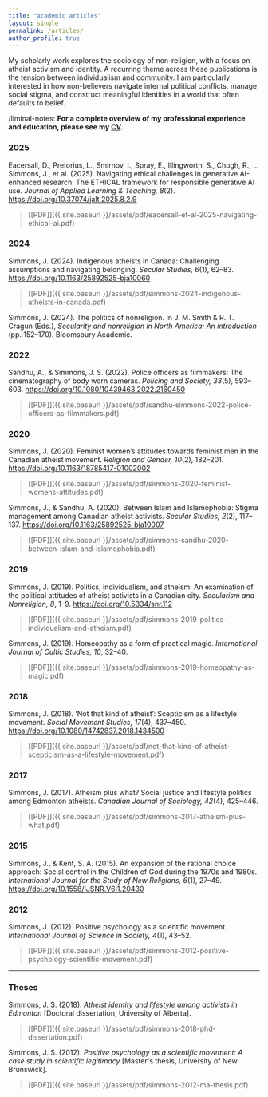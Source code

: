```yaml
---
title: "academic articles"
layout: single
permalink: /articles/
author_profile: true
---
```


My scholarly work explores the sociology of non-religion, with a focus on atheist activism and identity. A recurring theme across these publications is the tension between individualism and community. I am particularly interested in how non-believers navigate internal political conflicts, manage social stigma, and construct meaningful identities in a world that often defaults to belief.

/liminal-notes:
**For a complete overview of my professional experience and education, please see my [CV](/cv/).**

### 2025

Eacersall, D., Pretorius, L., Smirnov, I., Spray, E., Illingworth, S., Chugh, R., ... Simmons, J., et al. (2025). Navigating ethical challenges in generative AI-enhanced research: The ETHICAL framework for responsible generative AI use. *Journal of Applied Learning & Teaching, 8*(2). https://doi.org/10.37074/jalt.2025.8.2.9
> [[PDF]]({{ site.baseurl }}/assets/pdf/eacersall-et-al-2025-navigating-ethical-ai.pdf)

### 2024

Simmons, J. (2024). Indigenous atheists in Canada: Challenging assumptions and navigating belonging. *Secular Studies, 6*(1), 62–83. https://doi.org/10.1163/25892525-bja10060
> [[PDF]]({{ site.baseurl }}/assets/pdf/simmons-2024-indigenous-atheists-in-canada.pdf)

Simmons, J. (2024). The politics of nonreligion. In J. M. Smith & R. T. Cragun (Eds.), *Secularity and nonreligion in North America: An introduction* (pp. 152–170). Bloomsbury Academic.

### 2022

Sandhu, A., & Simmons, J. S. (2022). Police officers as filmmakers: The cinematography of body worn cameras. *Policing and Society, 33*(5), 593–603. https://doi.org/10.1080/10439463.2022.2160450
> [[PDF]]({{ site.baseurl }}/assets/pdf/sandhu-simmons-2022-police-officers-as-filmmakers.pdf)

### 2020

Simmons, J. (2020). Feminist women’s attitudes towards feminist men in the Canadian atheist movement. *Religion and Gender, 10*(2), 182–201. https://doi.org/10.1163/18785417-01002002
> [[PDF]]({{ site.baseurl }}/assets/pdf/simmons-2020-feminist-womens-attitudes.pdf)

Simmons, J., & Sandhu, A. (2020). Between Islam and Islamophobia: Stigma management among Canadian atheist activists. *Secular Studies, 2*(2), 117–137. https://doi.org/10.1163/25892525-bja10007
> [[PDF]]({{ site.baseurl }}/assets/pdf/simmons-sandhu-2020-between-islam-and-islamophobia.pdf)

### 2019

Simmons, J. (2019). Politics, individualism, and atheism: An examination of the political attitudes of atheist activists in a Canadian city. *Secularism and Nonreligion, 8*, 1–9. https://doi.org/10.5334/snr.112
> [[PDF]]({{ site.baseurl }}/assets/pdf/simmons-2019-politics-individualism-and-atheism.pdf)

Simmons, J. (2019). Homeopathy as a form of practical magic. *International Journal of Cultic Studies, 10*, 32–40.
> [[PDF]]({{ site.baseurl }}/assets/pdf/simmons-2019-homeopathy-as-magic.pdf)

### 2018

Simmons, J. (2018). ‘Not that kind of atheist’: Scepticism as a lifestyle movement. *Social Movement Studies, 17*(4), 437–450. https://doi.org/10.1080/14742837.2018.1434500
> [[PDF]]({{ site.baseurl }}/assets/pdf/not-that-kind-of-atheist-scepticism-as-a-lifestyle-movement.pdf)

### 2017

Simmons, J. (2017). Atheism plus what? Social justice and lifestyle politics among Edmonton atheists. *Canadian Journal of Sociology, 42*(4), 425–446.
> [[PDF]]({{ site.baseurl }}/assets/pdf/simmons-2017-atheism-plus-what.pdf)

### 2015

Simmons, J., & Kent, S. A. (2015). An expansion of the rational choice approach: Social control in the Children of God during the 1970s and 1980s. *International Journal for the Study of New Religions, 6*(1), 27–49. https://doi.org/10.1558/IJSNR.V6I1.20430

### 2012

Simmons, J. (2012). Positive psychology as a scientific movement. *International Journal of Science in Society, 4*(1), 43–52.
> [[PDF]]({{ site.baseurl }}/assets/pdf/simmons-2012-positive-psychology-scientific-movement.pdf)

---

### Theses

Simmons, J. S. (2018). *Atheist identity and lifestyle among activists in Edmonton* [Doctoral dissertation, University of Alberta].
> [[PDF]]({{ site.baseurl }}/assets/pdf/simmons-2018-phd-dissertation.pdf)

Simmons, J. S. (2012). *Positive psychology as a scientific movement: A case study in scientific legitimacy* [Master's thesis, University of New Brunswick].
> [[PDF]]({{ site.baseurl }}/assets/pdf/simmons-2012-ma-thesis.pdf)